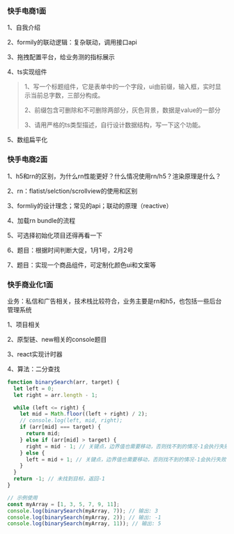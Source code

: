 ### 快手电商1面

1、自我介绍

2、formily的联动逻辑：复杂联动，调用接口api

3、拖拽配置平台，给业务测的指标展示

4、ts实现组件

> 1、写一个标题组件，它是表单中的一个字段，ui由前缀，输入框，实时显示当前总字数，三部分构成。
>
> 2、前缀包含可删除和不可删除两部分，灰色背景，数据是value的一部分
>
> 3、请用严格的ts类型描述，自行设计数据结构，写一下这个功能。

5、数组扁平化

### 快手电商2面

1、h5和rn的区别，为什么rn性能更好？什么情况使用rn/h5？渲染原理是什么？

2、rn：flatist/selction/scrollview的使用和区别

3、formliy的设计理念；常见的api；联动的原理（reactive）

4、加载rn bundle的流程

5、可选择初始化项目还得再看一下

6、题目：根据时间判断大促，1月1号，2月2号

7、题目：实现一个商品组件，可定制化颜色ui和文案等

### 快手商业化1面

业务：私信和广告相关，技术栈比较符合，业务主要是rn和h5，也包括一些后台管理系统

1、项目相关

2、原型链、new相关的console题目

3、react实现计时器

4、算法：二分查找

```js
function binarySearch(arr, target) {
  let left = 0;
  let right = arr.length - 1;

  while (left <= right) {
    let mid = Math.floor((left + right) / 2);
    // console.log(left, mid, right);
    if (arr[mid] === target) {
      return mid;
    } else if (arr[mid] > target) {
      right = mid - 1; // 关键点，边界值也需要移动，否则找不到的情况-1会执行失败
    } else {
      left = mid + 1; // 关键点，边界值也需要移动，否则找不到的情况-1会执行失败
    }
  }
  return -1; // 未找到目标，返回-1
}

// 示例使用
const myArray = [1, 3, 5, 7, 9, 11];
console.log(binarySearch(myArray, 7)); // 输出: 3
console.log(binarySearch(myArray, 2)); // 输出: -1
console.log(binarySearch(myArray, 11)); // 输出: 5
```


